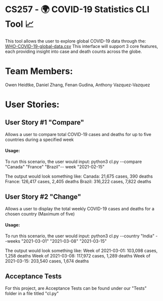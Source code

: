 # CS257 - 🌍 COVID-19 Statistics CLI Tool 📈
This tool allows the user to explore global COVID-19 data through the:
[WHO-COVID-19-global-data.csv](https://covid19.who.int/data)
This interface will support 3 core features, each providing insight
into case and death counts across the globe. 

# Team Members:
Owen Heidtke, Daniel Zhang, Fenan Gudina, Anthony Vazquez-Vazquez

# User Stories:

## User Story #1 "Compare"

Allows a user to compare total COVID-19 cases and deaths for up to five countries during a specified week 

#### Usage:
To run this scenario, the user would input:
python3 cl.py --compare "Canada" "France" "Brazil"-- week "2021-02-15"

The output would look something like:
Canada: 21,675 cases, 390 deaths
France: 126,417 cases, 2,405 deaths 
Brazil: 316,222 cases, 7,822 deaths

## User Story #2 "Change"

Allows a user to display the total weekly COVID-19 cases and deaths for a chosen country (Maximum of five)

#### Usage: 
To run this scenario, the user would input:
python3 cl.py --country "India" --weeks "2021-03-01" "2021-03-08" "2021-03-15"

The output would look something like:
Week of 2021-03-01: 103,098 cases, 1,258 deaths
Week of 2021-03-08: 117,972 cases, 1,289 deaths 
Week of 2021-03-15: 203,540 cases, 1,674 deaths

## Acceptance Tests
For this project, are Acceptance Tests can be found under our "Tests" folder in a file titled "cl.py"

